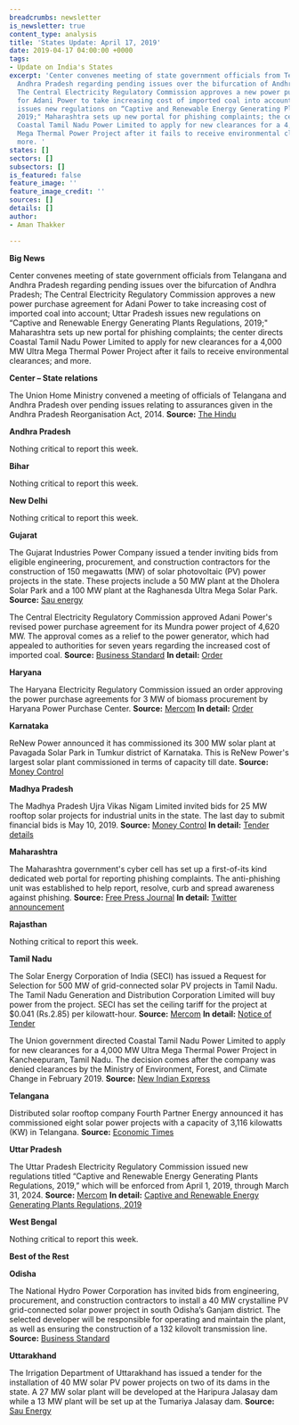 ```yaml
---
breadcrumbs: newsletter
is_newsletter: true
content_type: analysis
title: 'States Update: April 17, 2019'
date: 2019-04-17 04:00:00 +0000
tags:
- Update on India's States
excerpt: 'Center convenes meeting of state government officials from Telangana and
  Andhra Pradesh regarding pending issues over the bifurcation of Andhra Pradesh;
  The Central Electricity Regulatory Commission approves a new power purchase agreement
  for Adani Power to take increasing cost of imported coal into account; Uttar Pradesh
  issues new regulations on “Captive and Renewable Energy Generating Plants Regulations,
  2019;" Maharashtra sets up new portal for phishing complaints; the center directs
  Coastal Tamil Nadu Power Limited to apply for new clearances for a 4,000 MW Ultra
  Mega Thermal Power Project after it fails to receive environmental clearances; and
  more. '
states: []
sectors: []
subsectors: []
is_featured: false
feature_image: ''
feature_image_credit: ''
sources: []
details: []
author:
- Aman Thakker

---
```

**Big News**

Center convenes meeting of state government officials from Telangana and Andhra Pradesh regarding pending issues over the bifurcation of Andhra Pradesh; The Central Electricity Regulatory Commission approves a new power purchase agreement for Adani Power to take increasing cost of imported coal into account; Uttar Pradesh issues new regulations on “Captive and Renewable Energy Generating Plants Regulations, 2019;" Maharashtra sets up new portal for phishing complaints; the center directs Coastal Tamil Nadu Power Limited to apply for new clearances for a 4,000 MW Ultra Mega Thermal Power Project after it fails to receive environmental clearances; and more.

**Center – State relations**

The Union Home Ministry convened a meeting of officials of Telangana and Andhra Pradesh over pending issues relating to assurances given in the Andhra Pradesh Reorganisation Act, 2014. **Source:** [The Hindu](https://www.thehindu.com/news/cities/Hyderabad/mha-convenes-meeting-of-telangana-ap-officials/article26823862.ece)

**Andhra Pradesh**

Nothing critical to report this week.

**Bihar**

Nothing critical to report this week.

**New Delhi**

Nothing critical to report this week.

**Gujarat**

The Gujarat Industries Power Company issued a tender inviting bids from eligible engineering, procurement, and construction contractors for the construction of 150 megawatts (MW) of solar photovoltaic (PV) power projects in the state. These projects include a 50 MW plant at the Dholera Solar Park and a 100 MW plant at the Raghanesda Ultra Mega Solar Park. **Source:** [Sau energy](https://www.saurenergy.com/solar-energy-news/gujarat-seeking-epc-bids-150-mw-solar-power-projects)

The Central Electricity Regulatory Commission approved Adani Power's revised power purchase agreement for its Mundra power project of 4,620 MW. The approval comes as a relief to the power generator, which had appealed to authorities for seven years regarding the increased cost of imported coal. **Source:** [Business Standard](https://www.business-standard.com/article/companies/cerc-okays-new-tariff-plan-for-adani-power-s-mundra-plant-in-gujarat-119041201130_1.html) **In detail:** [Order](http://www.cercind.gov.in/2019/orders/374.pdf)

**Haryana**

The Haryana Electricity Regulatory Commission issued an order approving the power purchase agreements for 3 MW of biomass procurement by Haryana Power Purchase Center. **Source:** [Mercom](https://mercomindia.com/haryana-commission-approves-ppa-3-mw-biomass-deviations/) **In detail:** [Order](https://herc.gov.in/WriteReadData/Orders/O20190403.pdf)

**Karnataka**

ReNew Power announced it has commissioned its 300 MW solar plant at Pavagada Solar Park in Tumkur district of Karnataka. This is ReNew Power's largest solar plant commissioned in terms of capacity till date. **Source:** [Money Control](https://www.moneycontrol.com/news/business/renew-power-commissions-300-mw-solar-plant-in-karnataka-3800201.html)

**Madhya Pradesh**

The Madhya Pradesh Ujra Vikas Nigam Limited invited bids for 25 MW rooftop solar projects for industrial units in the state. The last day to submit financial bids is May 10, 2019. **Source:** [Money Control](https://www.moneycontrol.com/news/business/mp-govt-invites-bids-for-25-mw-rooftop-solar-projects-3793601.html) **In detail:** [Tender details](http://www.mprenewable.nic.in/uploads/NIT_RESCO_Industry.pdf)

**Maharashtra**

The Maharashtra government's cyber cell has set up a first-of-its kind dedicated web portal for reporting phishing complaints. The anti-phishing unit was established to help report, resolve, curb and spread awareness against phishing. **Source:** [Free Press Journal](https://www.freepressjournal.in/mumbai/maharashtra-cyber-cell-sets-up-web-portal-for-reporting-phishing-complaints/1503386) **In detail:** [Twitter announcement](https://twitter.com/rajputbalsing/status/1104069996194484224)

**Rajasthan**

Nothing critical to report this week.

**Tamil Nadu**

The Solar Energy Corporation of India (SECI) has issued a Request for Selection for 500 MW of grid-connected solar PV projects in Tamil Nadu. The Tamil Nadu Generation and Distribution Corporation Limited will buy power from the project. SECI has set the ceiling tariff for the project at $0.041 (Rs.2.85) per kilowatt-hour. **Source:** [Mercom](https://mercomindia.com/seci-tender-500-mw-solar-projects-tamil-nadu/) **In detail:** [Notice of Tender](http://seci.co.in/show_whats_new.php?id=826)

The Union government directed Coastal Tamil Nadu Power Limited to apply for new clearances for a 4,000 MW Ultra Mega Thermal Power Project in Kancheepuram, Tamil Nadu. The decision comes after the company was denied clearances by the Ministry of Environment, Forest, and Climate Change in February 2019. **Source:** [New Indian Express](http://www.newindianexpress.com/states/tamil-nadu/2019/apr/11/centre-stalls-captive-port-for-ultra-mega-thermal-power-project-near-cheyyur-in-tamil-nadu-1962803.html)

**Telangana**

Distributed solar rooftop company Fourth Partner Energy announced it has commissioned eight solar power projects with a capacity of 3,116 kilowatts (KW) in Telangana. **Source:** [Economic Times](https://energy.economictimes.indiatimes.com/news/renewable/fourth-partner-energy-sets-up-3000-kw-solar-projects-in-telangana/68811849)

**Uttar Pradesh**

The Uttar Pradesh Electricity Regulatory Commission issued new regulations titled “Captive and Renewable Energy Generating Plants Regulations, 2019,” which will be enforced from April 1, 2019, through March 31, 2024. **Source:** [Mercom](https://mercomindia.com/transmission-wheeling-cross-subsidy-charges-for-captive-and-renewable-projects-in-up/) **In detail:** [Captive and Renewable Energy Generating Plants Regulations, 2019](http://www.uperc.org/App_File/Draft_CRE_Regulations_2019-pdf452019102100AM.pdf)

**West Bengal**

Nothing critical to report this week.

**Best of the Rest**

**Odisha**

The National Hydro Power Corporation has invited bids from engineering, procurement, and construction contractors to install a 40 MW crystalline PV grid-connected solar power project in south Odisha’s Ganjam district. The selected developer will be responsible for operating and maintain the plant, as well as ensuring the construction of a 132 kilovolt transmission line. **Source:** [Business Standard](https://www.business-standard.com/article/economy-policy/nhpc-plans-100mw-solar-park-in-odisha-invites-bids-from-epc-contractors-119041300544_1.html)

**Uttarakhand**

The Irrigation Department of Uttarakhand has issued a tender for the installation of 40 MW solar PV power projects on two of its dams in the state. A 27 MW solar plant will be developed at the Haripura Jalasay dam while a 13 MW plant will be set up at the Tumariya Jalasay dam. **Source:** [Sau Energy](https://www.saurenergy.com/solar-energy-news/uttarakhand-irrigation-dept-tenders-40-mw-solar-pv-project)
